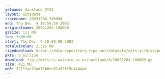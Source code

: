 ```yaml
---
setname: Auckland VIII
layout: witsdata
tracename: 20031204-180000
end: Thu Dec  4 18:59:59 2003
originalname: 20031204-180000
gzsize: 111 MB
len: 1:00:00
start: Thu Dec  4 18:00:00 2003
totalwirelen: 2,315 MB
ripedownload: https://data-repository.ripe.net/datasets/wits-archive/pma/long/auck/8//20031204-180000.gz
pkts: 5 million
download: ftp://wits.cs.waikato.ac.nz/auckland/8/20031204-180000.gz
size: 421 MB
md5: 32f12ae19adf1b8ee91a52ff5c4444ad
---
```

